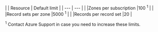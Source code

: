 
|  | Resource | Default limit  |
| --- | --- |
|  |Zones per subscription |100 <sup>1</sup> |
|  |Record sets per zone |5000 <sup>1</sup> |
|  |Records per record set |20 |

<sup>1</sup> Contact Azure Support in case you need to increase these limits.


